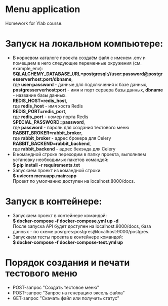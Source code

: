 # Menu application
 Homework for Ylab course.

# Запуск на локальном компьютере:
<ul>
 <li>В корневом каталоге проекта создаём файл с именем .env и помещаем в него следующие переменные окружения (см. example_env):<br>
  <b>SQLALCHEMY_DATABASE_URL=postgresql://user:password@postgresserverhost:port/dbname</b>,<br>
  где <b>user:password</b> - данные для подключения к базе данных, <b>postgresserverhost:port</b> - имя и порт сервера базы данных, <b>dbname</b> - название базы данных.<br>
  <b>REDIS_HOST=redis_host</b>,<br>
  где <b>redis_host</b> - имя хоста Redis<br>
  <b>REDIS_PORT=redis_port</b>,<br>
  где <b>redis_port</b> - номер порта Redis<br>
  <b>SPECIAL_PASSWORD=password</b>,<br>
  где <b>password</b> - пароль для создания тестового меню<br>
  <b>RABBIT_BROKER=rabbit_broker</b>,<br>
  где <b>rabbit_broker</b> - адрес брокера для Celery<br>
  <b>RABBIT_BACKEND=rabbit_backend</b>,<br>
  где <b>rabbit_backend</b> - адрес бекэнда для Celery<br>
 </li>
 <li>В командной строке переходим в папку проекта, выполняем установку необходимых пакетов командой:<br>
  <b>$ pip install -r requirements.txt</b></li>
 <li>Запускаем проект из командной строки:<br>
  <b>$ uvicorn menuapp.main:app</b><br>Проект по умолчанию доступен на localhost:8000/docs.
 </li>
</ul>

# Запуск в контейнере:
<ul>
 <li>Запускаем проект в контейнере командой:<br>
  <b>$ docker-compose -f docker-compose.yml up -d</b><br>
  После запуска API будет доступен на localhost:8000/docs,
  база данных - по схеме posrgres:postgres@localhost:9000/postgres.
 </li>
 <li>Запускаем тесты проекта в контейнере командой:<br>
  <b>$ docker-compose -f docker-compose-test.yml up</b>
 </li>
</ul>

# Порядок создания и печати тестового меню
<ul>
 <li>POST-запрос "Создать тестовое меню"<br></li>
 <li>POST-запрос "Запрос на генерацию эксель файла"<br></li>
 <li>GET-запрос "Скачать файл или получить статус"<br></li>
</ul>
